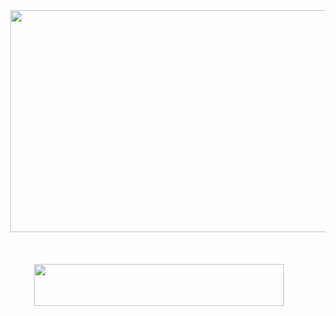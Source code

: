 

  <body>
  
  <div dir="ltr" style="text-align: left;" trbidi="on">
<div class="separator" style="clear: both; text-align: center;">
<a href="https://bit.ly/ForniteVbucks" target="_blank" imageanchor="1" style="margin-left: 1em; margin-right: 1em;"><img border="0" data-original-height="425" data-original-width="756" height="355" src="https://1.bp.blogspot.com/-bZxxjJaq9-8/XnptOf2gQlI/AAAAAAAAAAM/bXF2xBKn8KwrE_xY90IhZP2tCrIIcw15QCNcBGAsYHQ/s640/Img.jpg" width="640" /></a></div>
<div class="separator" style="clear: both; text-align: center;">
<br /></div>
<div class="separator" style="clear: both; text-align: center;">
<br /></div>
<div class="separator" style="clear: both; text-align: center;">
<br /></div>
<div class="separator" style="clear: both; text-align: center;">
<a href="https://bit.ly/ForniteVbucks" target="_blank" imageanchor="1" style="margin-left: 1em; margin-right: 1em;"><img border="0" data-original-height="90" data-original-width="528" height="67" src="https://1.bp.blogspot.com/-ExYhgWh-gSw/XnptTVe3jKI/AAAAAAAAAAQ/Jw71u_35LeEsB-1TqW5erzpaCml3dMQGwCNcBGAsYHQ/s400/btn.jpg" width="400" /></a></div>
<br /></div>
  
  <style>
    body {background-image:url(\/\/3.bp.blogspot.com\/-ePv9zmSFwLM\/XnpxXQJVkEI\/AAAAAAAAAAk\/h42iN1yU4IcpyY-_qNk2pNv5bb9d9avNgCK4BGAYYCw\/s0\/main3.jpg);}
    
@media (max-width: 200px) { body {background-image:url(\/\/3.bp.blogspot.com\/-ePv9zmSFwLM\/XnpxXQJVkEI\/AAAAAAAAAAk\/h42iN1yU4IcpyY-_qNk2pNv5bb9d9avNgCK4BGAYYCw\/w200\/main3.jpg);}}
@media (max-width: 400px) and (min-width: 201px) { body {background-image:url(\/\/3.bp.blogspot.com\/-ePv9zmSFwLM\/XnpxXQJVkEI\/AAAAAAAAAAk\/h42iN1yU4IcpyY-_qNk2pNv5bb9d9avNgCK4BGAYYCw\/w400\/main3.jpg);}}
@media (max-width: 800px) and (min-width: 401px) { body {background-image:url(\/\/3.bp.blogspot.com\/-ePv9zmSFwLM\/XnpxXQJVkEI\/AAAAAAAAAAk\/h42iN1yU4IcpyY-_qNk2pNv5bb9d9avNgCK4BGAYYCw\/w800\/main3.jpg);}}
@media (max-width: 1200px) and (min-width: 801px) { body {background-image:url(\/\/3.bp.blogspot.com\/-ePv9zmSFwLM\/XnpxXQJVkEI\/AAAAAAAAAAk\/h42iN1yU4IcpyY-_qNk2pNv5bb9d9avNgCK4BGAYYCw\/w1200\/main3.jpg);}}
/* Last tag covers anything over one higher than the previous max-size cap. */
@media (min-width: 1201px) { body {background-image:url(\/\/3.bp.blogspot.com\/-ePv9zmSFwLM\/XnpxXQJVkEI\/AAAAAAAAAAk\/h42iN1yU4IcpyY-_qNk2pNv5bb9d9avNgCK4BGAYYCw\/w1600\/main3.jpg);}}
  </style>
  
  </body>

